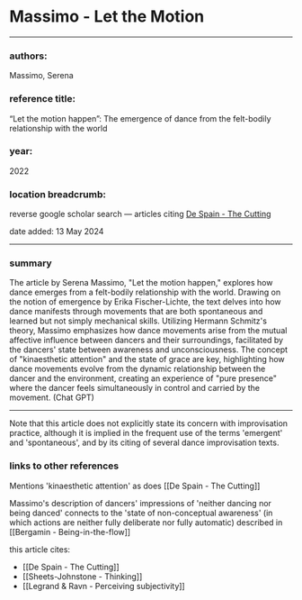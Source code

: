 # Massimo - Let the Motion

---

### authors:

Massimo, Serena

### reference title:

“Let the motion happen”: The emergence of dance from the felt-bodily relationship with the world

### year:

2022

### location breadcrumb:

reverse google scholar search — articles citing [De Spain - The Cutting](De%20Spain%20-%20The%20Cutting%20adf4b46db00b4047b5a2c386e44c09af.md) 

date added: 13 May 2024

---

### summary

The article by Serena Massimo, "Let the motion happen," explores how dance emerges from a felt-bodily relationship with the world. Drawing on the notion of emergence by Erika Fischer-Lichte, the text delves into how dance manifests through movements that are both spontaneous and learned but not simply mechanical skills. Utilizing Hermann Schmitz's theory, Massimo emphasizes how dance movements arise from the mutual affective influence between dancers and their surroundings, facilitated by the dancers' state between awareness and unconsciousness. The concept of "kinaesthetic attention" and the state of grace are key, highlighting how dance movements evolve from the dynamic relationship between the dancer and the environment, creating an experience of "pure presence" where the dancer feels simultaneously in control and carried by the movement. (Chat GPT)

---

Note that this article does not explicitly state its concern with improvisation practice, although it is implied in the frequent use of the terms 'emergent' and 'spontaneous', and by its citing of several dance improvisation texts.

### links to other references

Mentions 'kinaesthetic attention' as does [[De Spain - The Cutting]]

Massimo's description of dancers' impressions of 'neither dancing nor being danced' connects to the 'state of non-conceptual awareness' (in which actions are neither fully deliberate nor fully automatic) described in [[Bergamin - Being-in-the-flow]]

this article cites:
- [[De Spain - The Cutting]]
- [[Sheets-Johnstone - Thinking]]
- [[Legrand & Ravn - Perceiving subjectivity]]